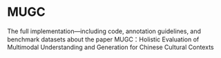 # MUGC
The full implementation—including code, annotation guidelines, and benchmark datasets about the paper MUGC：Holistic Evaluation of Multimodal Understanding and Generation for Chinese Cultural Contexts
